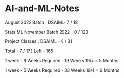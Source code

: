# AI-and-ML-Notes

August 2022 Batch : DSAIML- 
7 / 18


Stats ML November Batch 2022 - 
0 / 123 

Project Classes : DSAIML - 
0 / 31


Total -  7 / 172
Left - 165

1 week - 9 
Weeks Required - 19 Weeks
19/4 = 5 Months


1 week - 5
Weeks Required - 33 Weeks
19/4 = 9 Months
